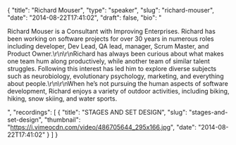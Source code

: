 {
  "title": "Richard Mouser",
  "type": "speaker",
  "slug": "richard-mouser",
  "date": "2014-08-22T17:41:02",
  "draft": false,
  "bio": "<p>Richard Mouser is a Consultant with Improving Enterprises. Richard has been working on software projects for over 30 years in numerous roles including developer, Dev Lead, QA lead, manager, Scrum Master, and Product Owner.\r\n\r\nRichard has always been curious about what makes one team hum along productively, while another team of similar talent struggles. Following this interest has led him to explore diverse subjects such as neurobiology, evolutionary psychology, marketing, and everything about people.\r\n\r\nWhen he’s not pursuing the human aspects of software development, Richard enjoys a variety of outdoor activities, including biking, hiking, snow skiing, and water sports.</p>",
  "recordings": [
    {
      "title": "STAGES AND SET DESIGN",
      "slug": "stages-and-set-design",
      "thumbnail": "https://i.vimeocdn.com/video/486705644_295x166.jpg",
      "date": "2014-08-22T17:41:02"
    }
  ]
}